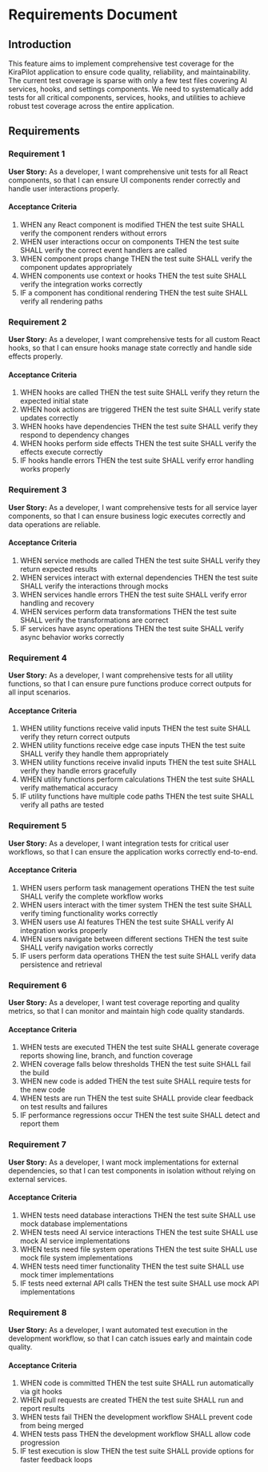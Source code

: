 # Requirements Document

## Introduction

This feature aims to implement comprehensive test coverage for the KiraPilot application to ensure code quality, reliability, and maintainability. The current test coverage is sparse with only a few test files covering AI services, hooks, and settings components. We need to systematically add tests for all critical components, services, hooks, and utilities to achieve robust test coverage across the entire application.

## Requirements

### Requirement 1

**User Story:** As a developer, I want comprehensive unit tests for all React components, so that I can ensure UI components render correctly and handle user interactions properly.

#### Acceptance Criteria

1. WHEN any React component is modified THEN the test suite SHALL verify the component renders without errors
2. WHEN user interactions occur on components THEN the test suite SHALL verify the correct event handlers are called
3. WHEN component props change THEN the test suite SHALL verify the component updates appropriately
4. WHEN components use context or hooks THEN the test suite SHALL verify the integration works correctly
5. IF a component has conditional rendering THEN the test suite SHALL verify all rendering paths

### Requirement 2

**User Story:** As a developer, I want comprehensive tests for all custom React hooks, so that I can ensure hooks manage state correctly and handle side effects properly.

#### Acceptance Criteria

1. WHEN hooks are called THEN the test suite SHALL verify they return the expected initial state
2. WHEN hook actions are triggered THEN the test suite SHALL verify state updates correctly
3. WHEN hooks have dependencies THEN the test suite SHALL verify they respond to dependency changes
4. WHEN hooks perform side effects THEN the test suite SHALL verify the effects execute correctly
5. IF hooks handle errors THEN the test suite SHALL verify error handling works properly

### Requirement 3

**User Story:** As a developer, I want comprehensive tests for all service layer components, so that I can ensure business logic executes correctly and data operations are reliable.

#### Acceptance Criteria

1. WHEN service methods are called THEN the test suite SHALL verify they return expected results
2. WHEN services interact with external dependencies THEN the test suite SHALL verify the interactions through mocks
3. WHEN services handle errors THEN the test suite SHALL verify error handling and recovery
4. WHEN services perform data transformations THEN the test suite SHALL verify the transformations are correct
5. IF services have async operations THEN the test suite SHALL verify async behavior works correctly

### Requirement 4

**User Story:** As a developer, I want comprehensive tests for all utility functions, so that I can ensure pure functions produce correct outputs for all input scenarios.

#### Acceptance Criteria

1. WHEN utility functions receive valid inputs THEN the test suite SHALL verify they return correct outputs
2. WHEN utility functions receive edge case inputs THEN the test suite SHALL verify they handle them appropriately
3. WHEN utility functions receive invalid inputs THEN the test suite SHALL verify they handle errors gracefully
4. WHEN utility functions perform calculations THEN the test suite SHALL verify mathematical accuracy
5. IF utility functions have multiple code paths THEN the test suite SHALL verify all paths are tested

### Requirement 5

**User Story:** As a developer, I want integration tests for critical user workflows, so that I can ensure the application works correctly end-to-end.

#### Acceptance Criteria

1. WHEN users perform task management operations THEN the test suite SHALL verify the complete workflow works
2. WHEN users interact with the timer system THEN the test suite SHALL verify timing functionality works correctly
3. WHEN users use AI features THEN the test suite SHALL verify AI integration works properly
4. WHEN users navigate between different sections THEN the test suite SHALL verify navigation works correctly
5. IF users perform data operations THEN the test suite SHALL verify data persistence and retrieval

### Requirement 6

**User Story:** As a developer, I want test coverage reporting and quality metrics, so that I can monitor and maintain high code quality standards.

#### Acceptance Criteria

1. WHEN tests are executed THEN the test suite SHALL generate coverage reports showing line, branch, and function coverage
2. WHEN coverage falls below thresholds THEN the test suite SHALL fail the build
3. WHEN new code is added THEN the test suite SHALL require tests for the new code
4. WHEN tests are run THEN the test suite SHALL provide clear feedback on test results and failures
5. IF performance regressions occur THEN the test suite SHALL detect and report them

### Requirement 7

**User Story:** As a developer, I want mock implementations for external dependencies, so that I can test components in isolation without relying on external services.

#### Acceptance Criteria

1. WHEN tests need database interactions THEN the test suite SHALL use mock database implementations
2. WHEN tests need AI service interactions THEN the test suite SHALL use mock AI service implementations
3. WHEN tests need file system operations THEN the test suite SHALL use mock file system implementations
4. WHEN tests need timer functionality THEN the test suite SHALL use mock timer implementations
5. IF tests need external API calls THEN the test suite SHALL use mock API implementations

### Requirement 8

**User Story:** As a developer, I want automated test execution in the development workflow, so that I can catch issues early and maintain code quality.

#### Acceptance Criteria

1. WHEN code is committed THEN the test suite SHALL run automatically via git hooks
2. WHEN pull requests are created THEN the test suite SHALL run and report results
3. WHEN tests fail THEN the development workflow SHALL prevent code from being merged
4. WHEN tests pass THEN the development workflow SHALL allow code progression
5. IF test execution is slow THEN the test suite SHALL provide options for faster feedback loops
